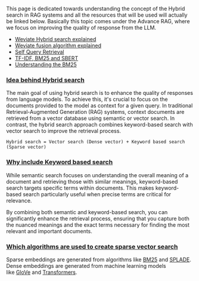 This page is dedicated towards understanding the concept of the Hybrid search in RAG systems and all the resources that will be used will actually be linked below. Basically this topic comes under the Advance RAG, where we focus on improving the quality of response from the LLM.

- [Weviate Hybrid search explained](https://weaviate.io/blog/hybrid-search-explained)
- [Weviate fusion algorithm explained](https://weaviate.io/blog/hybrid-search-fusion-algorithms)
- [Self Query Retrieval](https://youtu.be/f4LeWlt3T8Y?si=fPPgnb-yfSQE7prf)
- [TF-IDF, BM25 and SBERT](https://www.youtube.com/watch?v=ziiF1eFM3_4&t=5s)
- [Understanding the BM25](https://www.youtube.com/watch?v=ruBm9WywevM&t=4s)



### [Idea behind Hybrid search](#)

The main goal of using hybrid search is to enhance the quality of responses from language models. To achieve this, it's crucial to focus on the documents provided to the model as context for a given query. In traditional Retrieval-Augmented Generation (RAG) systems, context documents are retrieved from a vector database using semantic or vector search. In contrast, the hybrid search approach combines keyword-based search with vector search to improve the retrieval process.

`Hybrid search = Vector search (Dense vector) + Keyword based search (Sparse vector)`


### [Why include Keyword based search](#)

While semantic search focuses on understanding the overall meaning of a document and retrieving those with similar meanings, keyword-based search targets specific terms within documents. This makes keyword-based search particularly useful when precise terms are critical for relevance.

By combining both semantic and keyword-based search, you can significantly enhance the retrieval process, ensuring that you capture both the nuanced meanings and the exact terms necessary for finding the most relevant and important documents.


### [Which algorithms are used to create sparse vector search](#)

Sparse embeddings are generated from algorithms like [BM25](https://en.wikipedia.org/wiki/Okapi_BM25) and [SPLADE](https://arxiv.org/abs/2107.05720). Dense embeddings are generated from machine learning models like [GloVe](https://text2vec.org/glove.html) and [Transformers](https://huggingface.co/docs/transformers/index).


